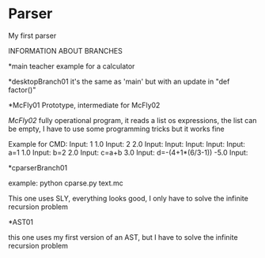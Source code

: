 # Parser
My first parser

INFORMATION ABOUT BRANCHES

*main
teacher example for a calculator

*desktopBranch01
it's the same as 'main' but with an update in "def factor()"

*McFly01
Prototype, intermediate for McFly02

*McFly02*
fully operational program, it reads a list os expressions, the list can be empty, I have to use some programming tricks but it works fine

Example for CMD:
Input: 1
1.0
Input: 2
2.0
Input:
Input:
Input:
Input:
Input: a=1
1.0
Input: b=2
2.0
Input: c=a+b
3.0
Input: d=-(4+1*(6/3-1))
-5.0
Input:

*cparserBranch01

example: python cparse.py text.mc

This one uses SLY, everything looks good, I only have to solve the infinite recursion problem

*AST01

this one uses my first version of an AST, but I have to solve the infinite recursion problem
